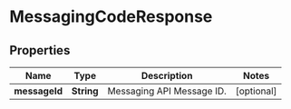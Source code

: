 

# MessagingCodeResponse


## Properties

| Name | Type | Description | Notes |
|------------ | ------------- | ------------- | -------------|
|**messageId** | **String** | Messaging API Message ID. |  [optional] |



